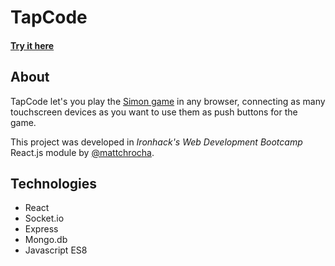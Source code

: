 # TapCode
#### [Try it here](https://tapcodeit.herokuapp.com/)

## About
TapCode let's you play the [Simon game](https://www.youtube.com/watch?v=vLi1qnRmpe4) in any browser, connecting as many touchscreen devices as you want to use them as push buttons for the game.

This project was developed in *Ironhack's Web Development Bootcamp* React.js module by [@mattchrocha](https://github.com/mattchrocha).

## Technologies

- React
- Socket.io
- Express
- Mongo.db
- Javascript ES8
